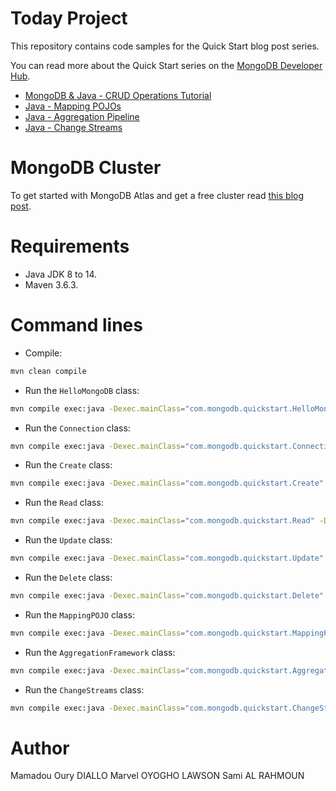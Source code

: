 # Today Project

This repository contains code samples for the Quick Start blog post series.

You can read more about the Quick Start series on the [MongoDB Developer Hub](https://developer.mongodb.com/).

- [MongoDB & Java - CRUD Operations Tutorial](https://developer.mongodb.com/quickstart/java-setup-crud-operations)
- [Java - Mapping POJOs](https://developer.mongodb.com/quickstart/java-mapping-pojos)
- [Java - Aggregation Pipeline](https://developer.mongodb.com/quickstart/java-aggregation-pipeline)
- [Java - Change Streams](https://developer.mongodb.com/quickstart/java-change-streams)

# MongoDB Cluster

To get started with MongoDB Atlas and get a free cluster read [this blog post](https://developer.mongodb.com/quickstart/free-atlas-cluster).

# Requirements

- Java JDK 8 to 14.
- Maven 3.6.3.

# Command lines

- Compile: 

```sh
mvn clean compile
```

- Run the `HelloMongoDB` class: 

```sh
mvn compile exec:java -Dexec.mainClass="com.mongodb.quickstart.HelloMongoDB"
```
- Run the `Connection` class: 

```sh
mvn compile exec:java -Dexec.mainClass="com.mongodb.quickstart.Connection" -Dmongodb.uri=mongodb+srv://USERNAME:PASSWORD@cluster0-abcde.mongodb.net/test?w=majority
```

- Run the `Create` class:

```sh
mvn compile exec:java -Dexec.mainClass="com.mongodb.quickstart.Create" -Dmongodb.uri=mongodb+srv://USERNAME:PASSWORD@cluster0-abcde.mongodb.net/test?w=majority
```

- Run the `Read` class:

```sh
mvn compile exec:java -Dexec.mainClass="com.mongodb.quickstart.Read" -Dmongodb.uri=mongodb+srv://USERNAME:PASSWORD@cluster0-abcde.mongodb.net/test?w=majority
```

- Run the `Update` class:

```sh
mvn compile exec:java -Dexec.mainClass="com.mongodb.quickstart.Update" -Dmongodb.uri=mongodb+srv://USERNAME:PASSWORD@cluster0-abcde.mongodb.net/test?w=majority
```

- Run the `Delete` class:

```sh
mvn compile exec:java -Dexec.mainClass="com.mongodb.quickstart.Delete" -Dmongodb.uri=mongodb+srv://USERNAME:PASSWORD@cluster0-abcde.mongodb.net/test?w=majority
```

- Run the `MappingPOJO` class:

```sh
mvn compile exec:java -Dexec.mainClass="com.mongodb.quickstart.MappingPOJO" -Dmongodb.uri=mongodb+srv://USERNAME:PASSWORD@cluster0-abcde.mongodb.net/test?w=majority
```

- Run the `AggregationFramework` class:

```sh
mvn compile exec:java -Dexec.mainClass="com.mongodb.quickstart.AggregationFramework" -Dmongodb.uri=mongodb+srv://USERNAME:PASSWORD@cluster0-abcde.mongodb.net/test?w=majority
```

- Run the `ChangeStreams` class:

```sh
mvn compile exec:java -Dexec.mainClass="com.mongodb.quickstart.ChangeStreams" -Dmongodb.uri=mongodb+srv://USERNAME:PASSWORD@cluster0-abcde.mongodb.net/test?w=majority
```

# Author
Mamadou Oury DIALLO
Marvel OYOGHO LAWSON
Sami AL RAHMOUN
